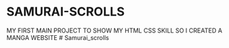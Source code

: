 # SAMURAI-SCROLLS
MY FIRST MAIN PROJECT TO SHOW MY HTML CSS SKILL SO I CREATED A MANGA WEBSITE
#   S a m u r a i _ s c r o l l s  
 